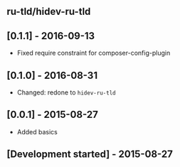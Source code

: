 ru-tld/hidev-ru-tld
-------------------

## [0.1.1] - 2016-09-13

- Fixed require constraint for composer-config-plugin

## [0.1.0] - 2016-08-31

- Changed: redone to `hidev-ru-tld`

## [0.0.1] - 2015-08-27

- Added basics

## [Development started] - 2015-08-27
